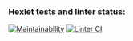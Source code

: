 ### Hexlet tests and linter status:
[![Maintainability](https://api.codeclimate.com/v1/badges/a99a88d28ad37a79dbf6/maintainability)](https://codeclimate.com/github/codeclimate/codeclimate/maintainability)
[![Linter CI](https://github.com/HunterGan/frontend-project-lvl1/actions/workflows/LinterR.yml/badge.svg)](https://github.com/HunterGan/frontend-project-lvl1/actions/workflows/LinterR.yml)
